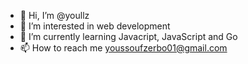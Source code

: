 - 👋 Hi, I’m @youllz
- 👀 I’m interested in web development
- 🌱 I’m currently learning Javacript, JavaScript and Go 
- 📫 How to reach me youssoufzerbo01@gmail.com

<!---
youllz/youllz is a ✨ special ✨ repository because its `README.md` (this file) appears on your GitHub profile.
You can click the Preview link to take a look at your changes.
--->
